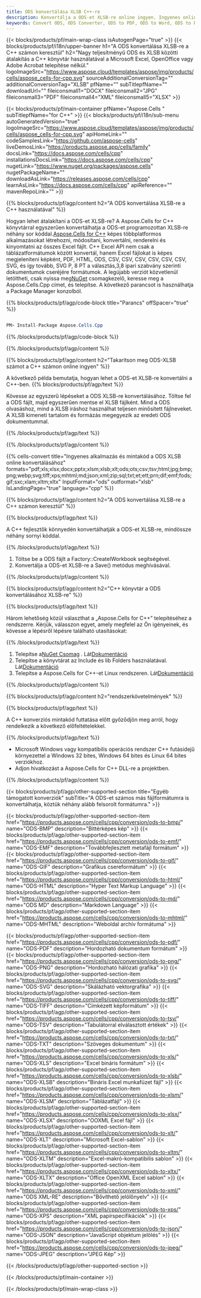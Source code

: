 ```yaml
---
title: ODS konvertálása XLSB C++-re
description: Konvertálja a ODS-et XLSB-re online ingyen. Ingyenes online ODS-XLSB konverter. C++ ODS - XLSB. ODS - XLSB a C++ számon keresztül.
keywords: Convert ODS, ODS Converter, ODS to PDF, ODS to Word, ODS to PPT, ODS to Image
---
```

{{< blocks/products/pf/main-wrap-class isAutogenPage="true" >}}
{{< blocks/products/pf/i18n/upper-banner h1="A ODS konvertálása XLSB-re a C++ számon keresztül" h2="Nagy teljesítményű ODS és XLSB közötti átalakítás a C++ könyvtár használatával a Microsoft Excel, OpenOffice vagy Adobe Acrobat telepítése nélkül." logoImageSrc="https://www.aspose.cloud/templates/aspose/img/products/cells/aspose_cells-for-cpp.svg" sourceAdditionalConversionTag="" additionalConversionTag="XLSB" pfName="" subTitlepfName="" downloadUrl="" fileiconsmall1="DOCX" fileiconsmall2="JPG" fileiconsmall3="PDF" fileiconsmall4="XML" fileiconsmall5="XLSX" >}}

{{< blocks/products/pf/main-container pfName="Aspose.Cells " subTitlepfName="for C++" >}}
{{< blocks/products/pf/i18n/sub-menu autoGeneratedVersion="true" logoImageSrc="https://www.aspose.cloud/templates/aspose/img/products/cells/aspose_cells-for-cpp.svg" apiHomeLink="" codeSamplesLink="https://github.com/aspose-cells" liveDemosLink="https://products.aspose.app/cells/family" docsLink="https://docs.aspose.com/cells/cpp" installationsDocsLink="https://docs.aspose.com/cells/cpp" nugetLink="https://www.nuget.org/packages/aspose.cells" nugetPackageName="" downloadAsLink="https://releases.aspose.com/cells/cpp" learnAsLink="https://docs.aspose.com/cells/cpp" apiReference="" mavenRepoLink="" >}}


{{% blocks/products/pf/agp/content h2="A ODS konvertálása XLSB-re a C++ használatával" %}}

Hogyan lehet átalakítani a ODS-et XLSB-re? A Aspose.Cells for C++ könyvtárral egyszerűen konvertálhatja a ODS-et programozottan XLSB-re néhány sor kóddal.[Aspose.Cells for C++](https://products.aspose.com/cells/cpp) képes többplatformos alkalmazásokat létrehozni, módosítani, konvertálni, renderelni és kinyomtatni az összes Excel fájlt. C++ Excel API nem csak a táblázatformátumok között konvertál, hanem Excel fájlokat is képes megjeleníteni képként, PDF, HTML, ODS, CSV, CSV, CSV, CSV, CSV, CSV, SVG, és így tovább, SVG P, 8 PT a választás,3,8 ipari szabvány szerinti dokumentumok cseréjére formátumok. A legújabb verziót közvetlenül letöltheti, csak nyissa meg[NuGet](https://www.nuget.org/packages/Aspose.Cells.Cpp/) csomagkezelő, keresse meg a Aspose.Cells.Cpp címet, és telepítse. A következő parancsot is használhatja a Package Manager konzolból.

{{% blocks/products/pf/agp/code-block title="Parancs" offSpacer="true" %}}

```cs

PM> Install-Package Aspose.Cells.Cpp

```

{{% /blocks/products/pf/agp/code-block %}}

{{% /blocks/products/pf/agp/content %}}

{{% blocks/products/pf/agp/content h2="Takarítson meg ODS-XLSB számot a C++ számon online ingyen" %}}

A következő példa bemutatja, hogyan lehet a ODS-et XLSB-re konvertálni a C++-ben.
{{% blocks/products/pf/agp/text %}}

Kövesse az egyszerű lépéseket a ODS XLSB-re konvertálásához. Töltse fel a ODS fájlt, majd egyszerűen mentse el XLSB fájlként. Mind a ODS olvasáshoz, mind a XLSB íráshoz használhat teljesen minősített fájlneveket. A XLSB kimeneti tartalom és formázás megegyezik az eredeti ODS dokumentummal.

{{% /blocks/products/pf/agp/text %}}

{{% /blocks/products/pf/agp/content %}}

{{% cells-convert title="Ingyenes alkalmazás és mintakód a ODS XLSB online konvertálásához" formats="pdf;xls;xlsx;docx;pptx;xlsm;xlsb;xlt;ods;ots;csv;tsv;html;jpg;bmp;png;webp;svg;tiff;xps;mhtml;md;json;xml;zip;sql;txt;et;ett;prn;dif;emf;fods;gif;sxc;xlam;xltm;xltx" InputFormat="ods" outformat="xlsb" IsLandingPage="true" language="cpp" %}}

{{% blocks/products/pf/agp/content h2="A ODS konvertálása XLSB-re a C++ számon keresztül" %}}

{{% blocks/products/pf/agp/text %}}

 A C++ fejlesztők könnyedén konvertálhatják a ODS-et XLSB-re, mindössze néhány sornyi kóddal.

{{% /blocks/products/pf/agp/text %}}

1. Töltse be a ODS fájlt a Factory::CreateIWorkbook segítségével.
1. Konvertálja a ODS-et XLSB-re a Save() metódus meghívásával.

{{% /blocks/products/pf/agp/content %}}

{{% blocks/products/pf/agp/content h2="C++ könyvtár a ODS konvertálásához XLSB-re" %}}

{{% blocks/products/pf/agp/text %}}

Három lehetőség közül választhat a „Aspose.Cells for C++” telepítéséhez a rendszerre. Kérjük, válasszon egyet, amely megfelel az Ön igényeinek, és kövesse a lépésről lépésre található utasításokat:

{{% /blocks/products/pf/agp/text %}}

1.  Telepítse a[NuGet Csomag](https://www.nuget.org/packages/Aspose.Cells.Cpp/) . Lát[Dokumentáció](https://docs.aspose.com/cells/cpp/installation/#using-nuget-package-manager)
1.  Telepítse a könyvtárat az Include és lib Folders használatával. Lát[Dokumentáció](https://docs.aspose.com/cells/cpp/installation/#using-include-and-lib-folders)
1. Telepítse a Aspose.Cells for C++-et Linux rendszeren. Lát[Dokumentáció](https://docs.aspose.com/cells/cpp/installation/#installing-asposecells-for-c-in-linux)

{{% /blocks/products/pf/agp/content %}}

{{% blocks/products/pf/agp/content h2="rendszerkövetelmények" %}}

{{% blocks/products/pf/agp/text %}}

 A C++ konverziós mintakód futtatása előtt győződjön meg arról, hogy rendelkezik a következő előfeltételekkel.

{{% /blocks/products/pf/agp/text %}}

- Microsoft Windows vagy kompatibilis operációs rendszer C++ futásidejű környezettel a Windows 32 bites, Windows 64 bites és Linux 64 bites verziókhoz.
- Adjon hivatkozást a Aspose.Cells for C++ DLL-re a projektben.

{{% /blocks/products/pf/agp/content %}}


{{< blocks/products/pf/agp/other-supported-section title="Egyéb támogatott konverziók" subTitle="A ODS-et számos más fájlformátumra is konvertálhatja, köztük néhány alább felsorolt formátumra." >}}

{{< blocks/products/pf/agp/other-supported-section-item href="https://products.aspose.com/cells/cpp/conversion/ods-to-bmp/" name="ODS-BMP" description="Bittérképes kép" >}}
{{< blocks/products/pf/agp/other-supported-section-item href="https://products.aspose.com/cells/cpp/conversion/ods-to-emf/" name="ODS-EMF" description="Továbbfejlesztett metafájl formátum" >}}
{{< blocks/products/pf/agp/other-supported-section-item href="https://products.aspose.com/cells/cpp/conversion/ods-to-gif/" name="ODS-GIF" description="Grafikus csereformátum" >}}
{{< blocks/products/pf/agp/other-supported-section-item href="https://products.aspose.com/cells/cpp/conversion/ods-to-html/" name="ODS-HTML" description="Hyper Text Markup Language" >}}
{{< blocks/products/pf/agp/other-supported-section-item href="https://products.aspose.com/cells/cpp/conversion/ods-to-md/" name="ODS MD" description="Markdown Language" >}}
{{< blocks/products/pf/agp/other-supported-section-item href="https://products.aspose.com/cells/cpp/conversion/ods-to-mhtml/" name="ODS-MHTML" description="Weboldal archív formátuma" >}}

{{< blocks/products/pf/agp/other-supported-section-item href="https://products.aspose.com/cells/cpp/conversion/ods-to-pdf/" name="ODS-PDF" description="Hordozható dokumentum formátum" >}}
{{< blocks/products/pf/agp/other-supported-section-item href="https://products.aspose.com/cells/cpp/conversion/ods-to-png/" name="ODS-PNG" description="Hordozható hálózati grafika" >}}
{{< blocks/products/pf/agp/other-supported-section-item href="https://products.aspose.com/cells/cpp/conversion/ods-to-svg/" name="ODS-SVG" description="Skálázható vektorgrafika" >}}
{{< blocks/products/pf/agp/other-supported-section-item href="https://products.aspose.com/cells/cpp/conversion/ods-to-tiff/" name="ODS-TIFF" description="Címkézett képformátum" >}}
{{< blocks/products/pf/agp/other-supported-section-item href="https://products.aspose.com/cells/cpp/conversion/ods-to-tsv/" name="ODS-TSV" description="Tabulátorral elválasztott értékek" >}}
{{< blocks/products/pf/agp/other-supported-section-item href="https://products.aspose.com/cells/cpp/conversion/ods-to-txt/" name="ODS-TXT" description="Szöveges dokumentum" >}}
{{< blocks/products/pf/agp/other-supported-section-item href="https://products.aspose.com/cells/cpp/conversion/ods-to-xls/" name="ODS-XLS" description="Excel bináris formátum" >}}
{{< blocks/products/pf/agp/other-supported-section-item href="https://products.aspose.com/cells/cpp/conversion/ods-to-xlsb/" name="ODS-XLSB" description="Bináris Excel munkafüzet fájl" >}}
{{< blocks/products/pf/agp/other-supported-section-item href="https://products.aspose.com/cells/cpp/conversion/ods-to-xlsm/" name="ODS-XLSM" description="Táblázatfájl" >}}
{{< blocks/products/pf/agp/other-supported-section-item href="https://products.aspose.com/cells/cpp/conversion/ods-to-xlsx/" name="ODS-XLSX" description="OOXML Excel fájl" >}}
{{< blocks/products/pf/agp/other-supported-section-item href="https://products.aspose.com/cells/cpp/conversion/ods-to-xlt/" name="ODS-XLT" description="Microsoft Excel-sablon" >}}
{{< blocks/products/pf/agp/other-supported-section-item href="https://products.aspose.com/cells/cpp/conversion/ods-to-xltm/" name="ODS-XLTM" description="Excel-makró-kompatibilis sablon" >}}
{{< blocks/products/pf/agp/other-supported-section-item href="https://products.aspose.com/cells/cpp/conversion/ods-to-xltx/" name="ODS-XLTX" description="Office OpenXML Excel sablon" >}}
{{< blocks/products/pf/agp/other-supported-section-item href="https://products.aspose.com/cells/cpp/conversion/ods-to-xml/" name="ODS XML-RE" description="Bővíthető jelölőnyelv" >}}
{{< blocks/products/pf/agp/other-supported-section-item href="https://products.aspose.com/cells/cpp/conversion/ods-to-xps/" name="ODS-XPS" description="XML papírspecifikációk" >}}
{{< blocks/products/pf/agp/other-supported-section-item href="https://products.aspose.com/cells/cpp/conversion/ods-to-json/" name="ODS-JSON" description="JavaScript objektum jelölés" >}}
{{< blocks/products/pf/agp/other-supported-section-item href="https://products.aspose.com/cells/cpp/conversion/ods-to-jpeg/" name="ODS-JPEG" description="JPEG Kép" >}}

{{< /blocks/products/pf/agp/other-supported-section >}}

{{< /blocks/products/pf/main-container >}}
    
{{< /blocks/products/pf/main-wrap-class >}}
